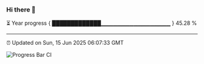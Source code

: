 ### Hi there 👋

⏳ Year progress { █████████████▁▁▁▁▁▁▁▁▁▁▁▁▁▁▁▁▁ } 45.28 %

---

⏰ Updated on Sun, 15 Jun 2025 06:07:33 GMT

![Progress Bar CI](https://github.com/liununu/liununu/workflows/Progress%20Bar%20CI/badge.svg)
